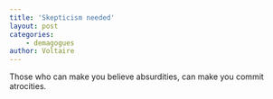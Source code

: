 ```yaml
---
title: 'Skepticism needed'
layout: post
categories:
    - demagogues
author: Voltaire
---
```


Those who can make you believe absurdities, can make you commit atrocities.